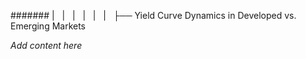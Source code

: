 ####### |   |   |   |   |   |   ├── Yield Curve Dynamics in Developed vs. Emerging Markets

*Add content here*